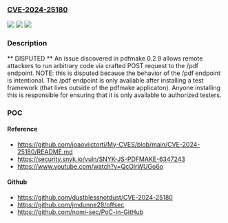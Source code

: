 ### [CVE-2024-25180](https://cve.mitre.org/cgi-bin/cvename.cgi?name=CVE-2024-25180)
![](https://img.shields.io/static/v1?label=Product&message=n%2Fa&color=blue)
![](https://img.shields.io/static/v1?label=Version&message=n%2Fa&color=blue)
![](https://img.shields.io/static/v1?label=Vulnerability&message=n%2Fa&color=brighgreen)

### Description

** DISPUTED ** An issue discovered in pdfmake 0.2.9 allows remote attackers to run arbitrary code via crafted POST request to the /pdf endpoint. NOTE: this is disputed because the behavior of the /pdf endpoint is intentional. The /pdf endpoint is only available after installing a test framework (that lives outside of the pdfmake applicaton). Anyone installing this is responsible for ensuring that it is only available to authorized testers.

### POC

#### Reference
- https://github.com/joaoviictorti/My-CVES/blob/main/CVE-2024-25180/README.md
- https://security.snyk.io/vuln/SNYK-JS-PDFMAKE-6347243
- https://www.youtube.com/watch?v=QcOlrWUGo6o

#### Github
- https://github.com/dustblessnotdust/CVE-2024-25180
- https://github.com/jmdunne28/offsec
- https://github.com/nomi-sec/PoC-in-GitHub

